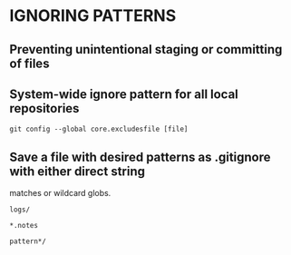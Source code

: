 # IGNORING PATTERNS

## Preventing unintentional staging or committing of files

## System-wide ignore pattern for all local repositories

```
git config --global core.excludesfile [file]
```

## Save a file with desired patterns as .gitignore with either direct string

matches or wildcard globs.

```
logs/
```

```
*.notes
```

```
pattern*/
```

